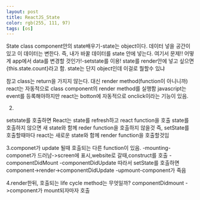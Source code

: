 ```yaml
---
layout: post
title: ReactJS_State
color: rgb(255, 111, 97)
tags: [os]
---
```

<head>State</head>
<meta charset="utf-8">
<body>
class component안의 state배우기-state는 object이다. 데이터 넣을 공간이 있고 이 데이터는 변한다. 즉, 내가 바꿀 데이터를 state 안에 넣는다. 
여기서 문제!! 어떻게 app에서 data를 변경할 것인가!-setstate를 이용!
state를 render안에 넣고 싶으면 {this.state.count}라고 함.
state는 단지 object인데 이걸로 뭘할수 있냐

참고
class는 return을 가지지 않는다. 대신 render method(function이 아니니까)
react는 자동적으로 class component의 render method를 실행함
javascript는 event를 등록해야하지만 react는 botton에 자동적으로 onclick이라는 기능이 있음. 

2.
setstate를 호출하면 React는 state를 refresh하고 react function을 호출
state를 호출하지 않으면 새 state와 함께 reder function을 호출하지 않을것
즉, setState를 호출할때마다 react는 새로운 state와 함께 render function을 호출할것임

3.componet가 update 될때 호출되는 다른 function이 있음. 
  -mounting-componet가 드러남->screen에 표시,website로 갈때,construct를 호출
  -componentDidMount
  -componentDidUpdate
  따라서 setState를 호출하면 component->render->componentDidUpdate
  -upmount-component가 죽음

4.render한뒤, 호출되는 life cycle method는 무엇일까? componentDidmount
->component가 mount되자마자 호출
</body>